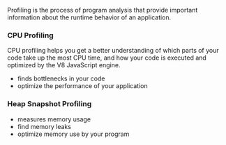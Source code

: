 Profiling is the process of program analysis that provide important information about the runtime behavior of an application.

### CPU Profiling

CPU profiling helps you get a better understanding of which parts of your code take up the most CPU time, and how your code is executed and optimized by the V8 JavaScript engine.

-   finds bottlenecks in your code
-   optimize the performance of your application

### Heap Snapshot Profiling

-   measures memory usage
-   find memory leaks
-   optimize memory use by your program